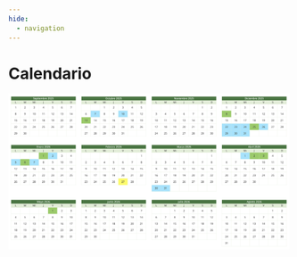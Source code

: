 ```yaml
---
hide:
  - navigation
---
```


# Calendario

![Calendario del curso escolar 2025/2026 (Cádiz)](assets/calendario-escolar-cadiz-25-26.png)

